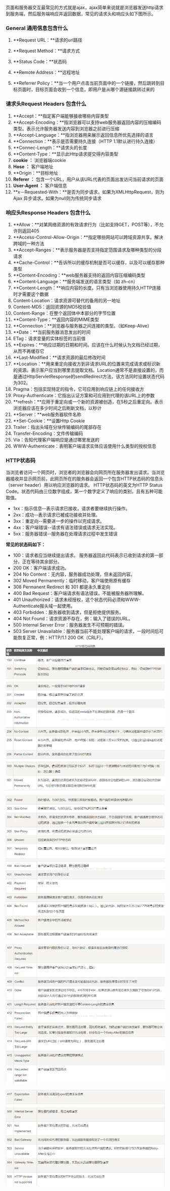 页面和服务器交互最常见的方式就是ajax，ajax简单来说就是浏览器发送http请求到服务端，然后服务端响应并返回数据，常见的请求头和响应头如下图所示。



### General 通用信息包含什么

1. **Request URL：**请求的url路径

2. **Request Method：**请求方式

3. **Status Code：**状态码

4. **Remote Address：**远程地址

5. **Referrer Policy：**当一个用户点击当前页面中的一个链接，然后跳转到目标页面时，目标页面会收到一个信息，即用户是从哪个源链接跳转过来的

   

### 请求头Request Headers 包含什么

1. **Accept：**指定客户端能够接收哪些内容类型
2. **Accept-Encoding：**指浏览器可以支持web服务器返回内容的压缩编码类型。表示允许服务器发送内容到浏览器之前进行压缩
3. **Accept-Language：**指浏览器用来展示返回信息所优先选择的语言
4. **Connection：**表示是否需要持久连接（HTTP 1.1默认进行持久连接）
5. **Connec-Length：**请求头的长度
6. **Content-Type：**显示此Http请求提交得内容类型
7. **cookie ：** 浏览器端cookie
8. **Hose ：** 客户端地址
9. **Origin：**目标地址
10. **Referer ：** 包含一个URL，用户从该URL代表的页面出发访问当前请求的页面
11. **User-Agent ：** 客户端信息
12. **x－Requested-With：**是否为同步请求，如果为XMLHttpRequest，则为 Ajax 异步请求。如果为null则为传统同步请求





### 响应头Response Headers 包含什么

1. **Allow：**对某网络资源的有效请求行为（比如支持GET，POST等），不允许则返回405
2. **Access-Control-Allow-Origin：**指定哪些网站可以跨域资源共享。解决跨域的一种方法
3. **Accept-Ranges：**表示服务器是否支持指定范围请求及哪种类型的分段请求
4. **Cache-Control：**告诉所以的缓存机制是否可以缓存，以及可以缓存那种类型
5. **Content-Encoding：**web服务器支持的返回内容压缩编码类型
6. **Content-Language：**服务端发送的语言类型（如 zh-cn）
7. **Content-Length：**响应内容的长度。只有当浏览器使用持久HTTP连接时才需要这个数据
8. Content-Location：请求资源可替代的备用的另一地址
9. Content-MD5：返回资源的MD5校验值
10. Content-Range：在整个返回体中本部分的字节位置
11. **Content-Type：**返回内容的MIME类型
12. **Connection：**浏览器与服务器之间连接的类型。（如Keep-Alive）
13. **Date：**当前服务器消息发出的时间
14. ETag：请求变量的实体标签的当前值
15. **Expires：**响应过期的日期和时间。应该在什么时候认为文档已经过期，从而不再缓存它
16. **Last-Modified：**请求资源的最后修改时间
17. **Location：**用来重定向接收方到非请求URL的位置来完成请求或标识新的资源。表示客户应当到哪里去提取文档。Location通常不是直接设置的，而是通过HttpServletResponse的sendRedirect方法，该方法同时设置状态代码为302。
18. Pragma：包括实现特定的指令，它可应用到响应链上的任何接收方
19. Proxy-Authenticate：它指出认证方案和可应用到代理的该URL上的参数
20. **refresh：**应用于重定向或一个新的资源被创造，在5秒之后重定向。表示浏览器应该在多少时间之后刷新文档，以秒计
21. **Server：**web服务器软件名称
22. **Set-Cookie：**设置Http Cookie
23. Trailer：指出头域在分块传输编码的尾部存在
24. Transfer-Encoding：文件传输编码
25. Via：告知代理客户端响应是通过哪里发送的
26. WWW-Authenticate：表明客户端请求实体应该使用什么类型的授权信息





### HTTP状态码

当浏览者访问一个网页时，浏览者的浏览器会向网页所在服务器发出请求。当浏览器接收并显示网页前，此网页所在的服务器会返回一个包含HTTP状态码的信息头（server header）用以响应浏览器的请求。
HTTP状态码的英文为HTTP Status Code。状态代码由三位数字组成，第一个数字定义了响应的类别，且有五种可能取值。

- 1xx：指示信息--表示请求已接收，请求者要继续执行操作。
- 2xx：成功--表示请求已被成功接收并处理。
- 3xx：重定向--需要进一步的操作以完成请求。
- 4xx：客户端错误--请求有语法错误或请求无法实现。
- 5xx：服务器错误--服务器在处理请求过程中发生错误



**常见的状态码如下：**

- 100：请求者应当继续提出请求。 服务器返回此代码表示已收到请求的第一部分，正在等待其余部分。
- 200 OK：客户端请求成功。
- 204 No Content：无内容，服务器成功处理，但未返回内容。
- 302 Moved Permanently：临时移动，客户端使用原有缓存
- 308 Permanent Redirect 和 301 都是永久重定向
- 400 Bad Request：客户端请求有语法错误，不能被服务器所理解。
- 401 Unauthorized：请求未经授权，这个状态代码必须和WWW-Authenticate报头域一起使用。
- 403 Forbidden：服务器收到请求，但是拒绝提供服务。
- 404 Not Found：请求资源不存在，例：输入了错误的URL。
- 500 Internal Server Error：服务器发生不可预期的错误。
- 503 Server Unavailable：服务器当前不能处理客户端的请求，一段时间后可能恢复正常，例：HTTP/1.1 200 OK（CRLF）。





![status-2](./img/status-2.png)



![status-3](./img/status-3.png)



![status-4](./img/status-4.png)



![status-5](./img/status-5.png)